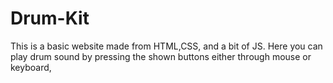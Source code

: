 # Drum-Kit
This is a basic website made from HTML,CSS, and a bit of JS. Here you can play drum sound by pressing the shown buttons either through mouse or keyboard,

